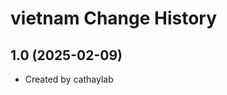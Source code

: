 vietnam Change History
====================

1.0 (2025-02-09)
----------------
* Created by cathaylab
